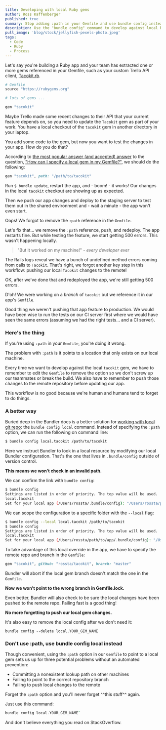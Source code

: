 ```yaml
---
title: Developing with local Ruby gems
author: Ross Kaffenberger
published: true
summary: Stop adding :path in your Gemfile and use bundle config instead
description: Use the "bundle config" command to develop against local Ruby gems instead of following the typical advice to specify the :path option in your Gemfile.
pull_image: 'blog/stock/jellyfish-pexels-photo.jpeg'
tags:
  - Code
  - Ruby
  - Process
---
```


Let's say you're building a Ruby app and your team has extracted one or more
gems referenced in your Gemfile, such as your custom Trello API client, [Tacokit.rb](https://github.com/rossta/tacokit.rb).

```ruby
# Gemfile
source "https://rubygems.org"

# lots of gems ...

gem "tacokit"
```

Maybe Trello made some recent changes to their API that your current feature depends
on, so you need to update the `Tacokit` gem as part of your work. You have a
local checkout of the `tacokit` gem in another directory in your laptop.

You add some code to the gem, but now you want to test the changes in your app. How do you do that?

According to [the most popular answer (and accepted) answer](http://stackoverflow.com/questions/4487948/how-can-i-specify-a-local-gem-in-my-gemfile#answer-4488110) to the question, ["How can I specify a local gem in my Gemfile?"](http://stackoverflow.com/questions/4487948/how-can-i-specify-a-local-gem-in-my-gemfile), we should do the following:

```ruby
gem "tacokit", path: "/path/to/tacokit"
```

Run `$ bundle update`, restart the app, and - boom! - it works! Our changes in
the local `tacokit` checkout are showing up as expected.

Then we push our app changes and deploy to the staging server to test them out
in the shared environment and - wait a minute - the app won't even start.

Oops! We forgot to remove the `:path` reference in the `Gemfile`.

Let's fix that... we remove the `:path` reference, push, and redeploy. The app
restarts fine. But while testing the feature, we start getting 500 errors. This wasn't happening locally.

> "But it worked on my machine!" - *every developer ever*

The Rails logs reveal we have a bunch of undefined method errors coming from calls to `Tacokit`. That's right, we forgot another key step in this workflow: pushing our local `Tacokit` changes to the remote!

OK, after we've done that and redeployed the app, we're still getting 500 errors.

D'oh! We were working on a *branch* of `tacokit` but we reference it in our app's `Gemfile`.

Good thing we weren't pushing that app feature to production. We would have been wise to run the tests on our CI server first where we would have seen the same errors (assuming we had the right tests... and a CI server).

### Here's the thing

If you're using `:path` in your `Gemfile`, you're doing it wrong.

The problem with `:path` is it points to a location that only exists on our local machine.

Every time we want to develop against the local `tacokit` gem, we have to remember to edit the `Gemfile` to remove the option so we don't screw up our teammates or break the build. We also have to remember to push those changes to the remote repository before updating our app.

This workflow is no good because we're human and humans tend to forget to do things.

### A better way

Buried deep in the Bundler docs is a better solution for [working with local git repo](http://bundler.io/git.html#local): the `bundle config local` command. Instead of specifying the `:path` option, we can run the following on command line:

```sh
$ bundle config local.tacokit /path/to/tacokit
```

Here we instruct Bundler to look in a local resource by modifying our local Bundler configuration. That's the one that lives in
`.bundle/config` outside of version control.

**This means we won't check in an invalid path.**

We can confirm the link with `bundle config`:

```sh
$ bundle config
Settings are listed in order of priority. The top value will be used.
local.tacokit
Set for your local app (/Users/rossta/.bundle/config): "/Users/rossta/path/to/tacokit"
```

We can scope the configuration to a specific folder with the `--local` flag:

```sh
$ bundle config --local local.tacokit /path/to/tacokit
$ bundle config
Settings are listed in order of priority. The top value will be used.
local.tacokit
Set for your local app (/Users/rossta/path/to/app/.bundle/config): "/Users/rossta/path/to/tacokit"
```

To take advantage of this local override in the app, we have to specify the remote repo and branch in the `Gemfile`:

```ruby
gem "tacokit", github: "rossta/tacokit", branch: "master"
```

Bundler will abort if the local gem branch doesn't match the one in the `Gemfile`.

**Now we won't point to the wrong branch in Gemfile.lock.**

Even better, Bundler will also check to be sure the local changes have been
pushed to the remote repo. Failing fast is a good thing!

**No more forgetting to push our local gem changes.**

It's also easy to remove the local config after we don't need it:

`bundle config --delete local.YOUR_GEM_NAME`

### Don't use :path, use bundle config local instead

Though convenient, using the `:path` option in our `Gemfile` to point to a local
gem sets us up for three potential problems without an automated prevention:

* Committing a nonexistent lookup path on other machines
* Failing to point to the correct repository branch
* Failing to push local changes to the remote

Forget the `:path` option and you'll never forget ^^this stuff^^ again.

Just use this command:

```sh
bundle config local.YOUR_GEM_NAME`
```

And don't believe everything you read on StackOverflow.
